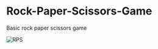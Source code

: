 # Rock-Paper-Scissors-Game
 Basic rock paper scissors game
 
 ![RPS](https://github.com/ToraoIV/Rock-Paper-Scissors-Game/assets/132240141/63cb0b31-77bd-44ab-a015-85e5eeacbe9f)
